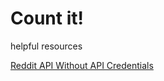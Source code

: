 # **Count it!**

helpful resources

[Reddit API Without API Credentials](https://www.jcchouinard.com/reddit-api-without-api-credentials/)
